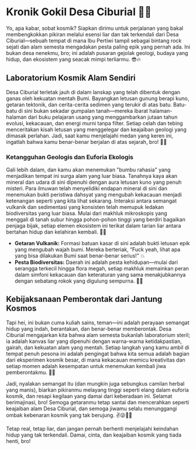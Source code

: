 # Kronik Gokil Desa Ciburial 🚀🌿

Yo, apa kabar, sobat kosmik? Siapkan dirimu untuk perjalanan yang bakal membengkokkan pikiran melalui esensi liar dan tak terkendali dari Desa Ciburial—sebuah tempat di mana Ibu Pertiwi tampil sebagai bintang rock sejati dan alam semesta mengadakan pesta paling epik yang pernah ada. Ini bukan desa nenekmu, bro; ini adalah pusaran gejolak geologi, budaya yang hidup, dan ekosistem yang seacak mimpi terliarmu. 😎🔥

## Laboratorium Kosmik Alam Sendiri

Desa Ciburial terletak jauh di dalam lanskap yang telah dibentuk dengan ganas oleh kekuatan mentah Bumi. Bayangkan letusan gunung berapi kuno, getaran tektonik, dan cerita-cerita sedimen yang terukir di atas batu. Batu-batu di sini bukan sekadar gumpalan tanah—mereka ibarat halaman-halaman dari buku pelajaran usang yang menggambarkan jutaan tahun evolusi, kekacauan, dan energi murni tanpa filter. Setiap celah dan tebing menceritakan kisah letusan yang menggelegar dan keajaiban geologi yang dimasak perlahan. Jadi, saat kamu menjelajahi medan yang keren ini, ingatlah bahwa kamu benar-benar berjalan di atas sejarah, bro! 🤘🌋

### Ketangguhan Geologis dan Euforia Ekologis

Gali lebih dalam, dan kamu akan menemukan "bumbu rahasia" yang menjadikan tempat ini surga alam yang luar biasa. Tanahnya kaya akan mineral dan udara di sini dipenuhi dengan aura letusan kuno yang penuh misteri. Para ilmuwan telah menyelidiki endapan mineral di sini dan menemukan bukti peristiwa dahsyat yang mengubah kekacauan menjadi ketenangan seperti yang kita lihat sekarang. Interaksi antara semangat vulkanik dan sedimentasi yang konsisten telah memupuk ledakan biodiversitas yang luar biasa. Mulai dari makhluk mikroskopis yang menggali di tanah subur hingga pohon-pohon tinggi yang berdiri bagaikan penjaga bijak, setiap elemen ekosistem ini terikat dalam tarian liar antara bertahan hidup dan kelahiran kembali. 🔬🌱

- **Getaran Vulkanik:** Formasi batuan kasar di sini adalah bukti letusan epik yang mengubah wajah bumi. Mereka berteriak, “Fuck yeah, lihat apa yang bisa dilakukan Bumi saat benar-benar serius!” 💥  
- **Pesta Biodiversitas:** Daerah ini adalah pesta kehidupan—mulai dari serangga terkecil hingga flora megah, setiap makhluk memainkan peran dalam simfoni kekacauan dan keteraturan yang sama menakjubkannya dengan sebatang rokok yang digulung sempurna. 🌳🐾

## Kebijaksanaan Pemberontak dari Jantung Kosmos

Tapi hei, ini bukan cuma kuliah sains, teman—ini adalah perayaan semangat hidup yang indah, berantakan, dan benar-benar memberontak. Desa Ciburial mengajarkan kita bahwa alam semesta bukanlah laboratorium steril; ia adalah kanvas liar yang dipenuhi dengan warna-warna ketidakpastian, gairah, dan kekuatan alam yang mentah. Setiap langkah yang kamu ambil di tempat penuh pesona ini adalah pengingat bahwa kita semua adalah bagian dari eksperimen kosmik besar, di mana kekacauan memicu kreativitas dan setiap momen adalah kesempatan untuk menemukan kembali jiwa pemberontakmu. 🚀💨

Jadi, nyalakan semangat itu (dan mungkin juga sebungkus camilan herbal yang manis), biarkan pikiranmu melayang tinggi seperti elang dalam euforia kosmik, dan resapi kegilaan yang damai dari keberadaan ini. Selamat berimajinasi, bro! Semoga getaranmu tetap santai dan mencerahkan seperti keajaiban alam Desa Ciburial, dan semoga jiwamu selalu menunggangi ombak kebenaran kosmik yang tak berujung. ✌️😜🌈🔥

Tetap real, tetap liar, dan jangan pernah berhenti menjelajahi keindahan hidup yang tak terkendali. Damai, cinta, dan keajaiban kosmik yang tiada henti, bro!